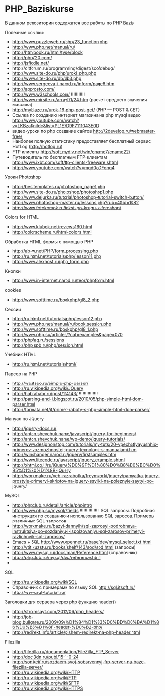 PHP_Baziskurse
==============
В данном репозитории содержатся все работы по PHP Bazis

Полезные ссылки:
* http://www.puzzleweb.ru/php/23_function.php
* http://www.php.net/manual/ru/
* http://htmlbook.ru/html/type/block
* http://php720.com/
* http://jsfiddle.net/
* http://citforum.ru/programming/digest/scofdebug/
* http://www.site-do.ru/php/uroki_php.php
* http://www.site-do.ru/db/db3.php
* http://www.sergeeva-i.narod.ru/inform/page6.htm
* http://approsto.com/
* http://www.w3schools.com/  !!!!!!!!!!!
* http://www.mirsite.ru/arrayf/1/24.htm (расчет среднего значения массива)
* http://myblaze.ru/urok-16-php-post-get/ (PHP — POST & GET)
* Ссылка по созданию интернет магазина на php mysql видео
http://www.youtube.com/watch?v=LKBzaRniIdc&list=PL1E7D9F7111043E0D
* видео-уроки по php создание сайтов
http://2develop.ru/webmaster-free/
* Наиболее полную статистику предоставляет 
бесплатный сервис HotLog (http://hotlog.ru)
* FTP клиенты
http://soft.mydiv.net/win/cname7/cname22/
* Путеводитель по бесплатным FTP-клиентам
http://www.ixbt.com/soft/ftp-clients-freeware.shtml
* http://www.youtube.com/watch?v=mqd0oDFonq4



Уроки Photoshop
* http://besttemplates.ru/photoshop_page1.php
* http://www.site-do.ru/photoshop/photoshop1.php
* http://www.dejurka.ru/tutorial/photoshop-tutorial-switch-button/
* http://www.photoshop-master.ru/lessons.php?rub=4&id=1082
* http://www.fotokomok.ru/tekst-po-krugu-v-fotoshop/

Colors for HTML
* http://www.klubok.net/reviews160.html
* http://colorscheme.ru/html-colors.html

Обработка HTML формы с помощью PHP
* http://ab-w.net/PHP/form_processing.php
* http://ru.html.net/tutorials/php/lesson11.php
* http://www.alexhost.ru/php_form.php

Кнопки
* http://www.in-internet.narod.ru/teor/phpform.html

cookies
* http://www.softtime.ru/bookphp/gl8_2.php

Сессии
* http://ru.html.net/tutorials/php/lesson12.php
* http://www.php.net/manual/ru/book.session.php
* http://www.softtime.ru/bookphp/gl8_1.php
* http://www.php.su/articles/?cat=examples&page=070
* http://phpfaq.ru/sessions
* http://php.spb.ru/php/session.html

Учебник HTML
* http://ru.html.net/tutorials/html/

Парсер на PHP
* http://westseo.ru/simple-php-parser/
* http://ru.wikipedia.org/wiki/JQuery
* http://habrahabr.ru/post/114143/ !!!!!!!!!!!!!!!
* http://parsing-and-i.blogspot.ru/2010/05/php-simple-html-dom-parser.html
* http://formata.net/it/primer-raboty-s-php-simple-html-dom-parser/

Мануал по JQuery
* http://jquery-docs.ru/
* http://anton.shevchuk.name/javascript/jquery-for-beginners/
* http://anton.shevchuk.name/wp-demo/jquery-tutorials/
* http://www.designonstop.com/tutorials/my-tuts/20-vpechatlyayushhix-primerov-vozmozhnostej-jquery-texnologii-s-manualami.htm
* http://winchanger.narod.ru/jquery/firstsamples.htm
* http://www.litecode.ru/javascript/jquery_example.shtml
* http://xhtml.co.il/ru/jQuery/%D0%9F%D1%80%D0%B8%D0%BC%D0%B5%D1%80%D1%8B-jQuery
* http://workmake.ru/veb-razrabotka/freymvorki/jquery/pamyatka-jquery-prostyie-primeryi-skriptov-na-jquery-ssyilki-na-poleznyie-saytyi-po-jquery/

MySQL
* http://phpclub.ru/detail/article/phpintro
* http://www.php.su/mysql/?fields   !!!!!!!!!!!!!!!!
SQL запросы. 
Подробная инструкция по созданию и использованию 
SQL заросов. Примеры различных SQL запросов
* http://workmake.ru/bazyi-dannyih/sql-zaprosyi-podrobnaya-instruktsiya-po-sozdaniyu-i-ispolzovaniyu-sql-zarosov-primeryi-razlichnyih-sql-zaprosov/
* Emacs + SQL http://www.opennet.ru/base/dev/mysql_select.txt.html
* http://vtit.kuzstu.ru/books/shelf/143/sod/sod.html (запросы)
* http://www.mysql.ru/docs/man/Reference.html (справочник)
* http://phpclub.ru/mysql/doc/reference.html
* 

SQL
* http://ru.wikipedia.org/wiki/SQL
* Справочник с примерами по языку SQL
http://sql.itsoft.ru/
* http://www.sql-tutorial.ru/

Заголовки для сервера через php функцию header()
* http://stroimsayt.com/2012/06/php_headers/
* http://job-blog.bullgare.ru/2009/09/%D1%84%D1%83%D0%BD%D0%BA%D1%86%D0%B8%D1%8F-header-%D0%B2-php/
* http://redirekt.info/article/pishem-redirekt-na-php-header.html

Filezilla
* http://filezilla.ru/documentation/FileZilla_FTP_Server
* http://doc.3dn.ru/publ/15-1-0-24
* http://sonikelf.ru/sozdaem-svoj-sobstvennyj-ftp-server-na-baze-filezilla-server/
* http://ru.wikipedia.org/wiki/HTTP
* http://ru.wikipedia.org/wiki/FTP
* http://ru.wikipedia.org/wiki/SFTP
* http://ru.wikipedia.org/wiki/HTTPS